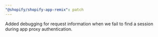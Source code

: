 ```yaml
---
"@shopify/shopify-app-remix": patch
---
```


Added debugging for request information when we fail to find a session during app proxy authentication.
